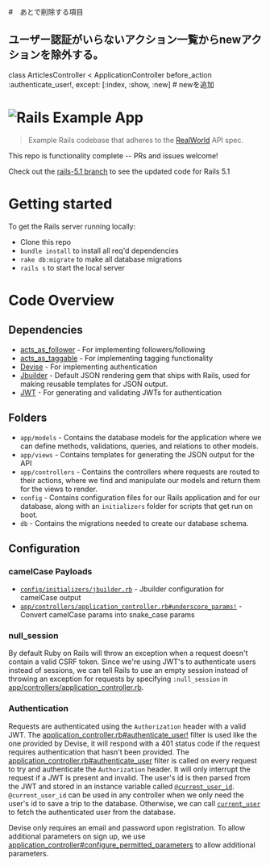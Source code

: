 #　あとで削除する項目

## ユーザー認証がいらないアクション一覧からnewアクションを除外する。
class ArticlesController < ApplicationController
  before_action :authenticate_user!, except: [:index, :show, :new]  # newを追加


# ![Rails Example App](project-logo.png)

> Example Rails codebase that adheres to the [RealWorld](https://github.com/gothinkster/realworld-example-apps) API spec.

This repo is functionality complete -- PRs and issues welcome!

Check out the [rails-5.1 branch](https://github.com/gothinkster/rails-realworld-example-app/tree/rails-5.1) to see the updated code for Rails 5.1

# Getting started

To get the Rails server running locally:

- Clone this repo
- `bundle install` to install all req'd dependencies
- `rake db:migrate` to make all database migrations
- `rails s` to start the local server



# Code Overview

## Dependencies

- [acts_as_follower](https://github.com/tcocca/acts_as_follower) - For implementing followers/following
- [acts_as_taggable](https://github.com/mbleigh/acts-as-taggable-on) - For implementing tagging functionality
- [Devise](https://github.com/plataformatec/devise) - For implementing authentication
- [Jbuilder](https://github.com/rails/jbuilder) - Default JSON rendering gem that ships with Rails, used for making reusable templates for JSON output.
- [JWT](https://github.com/jwt/ruby-jwt) - For generating and validating JWTs for authentication

## Folders

- `app/models` - Contains the database models for the application where we can define methods, validations, queries, and relations to other models.
- `app/views` - Contains templates for generating the JSON output for the API
- `app/controllers` - Contains the controllers where requests are routed to their actions, where we find and manipulate our models and return them for the views to render.
- `config` - Contains configuration files for our Rails application and for our database, along with an `initializers` folder for scripts that get run on boot.
- `db` - Contains the migrations needed to create our database schema.

## Configuration

### camelCase Payloads

- [`config/initializers/jbuilder.rb`](https://github.com/gothinkster/rails-realworld-example-app/blob/master/config/initializers/jbuilder.rb) - Jbuilder configuration for camelCase output
- [`app/controllers/application_controller.rb#underscore_params!`](https://github.com/gothinkster/rails-realworld-example-app/blob/master/app/controllers/application_controller.rb#L44) - Convert camelCase params into snake_case params

### null_session

By default Ruby on Rails will throw an exception when a request doesn't contain a valid CSRF token. Since we're using JWT's to authenticate users instead of sessions, we can tell Rails to use an empty session instead of throwing an exception for requests by specifying `:null_session` in [app/controllers/application_controller.rb](https://github.com/gothinkster/rails-realworld-example-app/blob/master/app/controllers/application_controller.rb#L4).

### Authentication

Requests are authenticated using the `Authorization` header with a valid JWT. The [application_controller.rb#authenticate_user!](https://github.com/gothinkster/rails-realworld-example-app/blob/master/app/controllers/application_controller.rb#L32) filter is used like the one provided by Devise, it will respond with a 401 status code if the request requires authentication that hasn't been provided. The [application_controller.rb#authenticate_user](https://github.com/gothinkster/rails-realworld-example-app/blob/master/app/controllers/application_controller.rb#L18) filter is called on every request to try and authenticate the `Authorization` header. It will only interrupt the request if a JWT is present and invalid. The user's id is then parsed from the JWT and stored in an instance variable called [`@current_user_id`](https://github.com/gothinkster/rails-realworld-example-app/blob/master/app/controllers/application_controller.rb#L24). `@current_user_id` can be used in any controller when we only need the user's id to save a trip to the database. Otherwise, we can call [`current_user`](https://github.com/gothinkster/rails-realworld-example-app/blob/master/app/controllers/application_controller.rb#L36) to fetch the authenticated user from the database.

Devise only requires an email and password upon registration. To allow additional parameters on sign up, we use [application_controller#configure_permitted_parameters](https://github.com/gothinkster/rails-realworld-example-app/blob/master/app/controllers/application_controller.rb#L14) to allow additional parameters.

